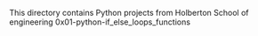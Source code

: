 This directory contains Python projects from Holberton School of engineering
0x01-python-if_else_loops_functions
